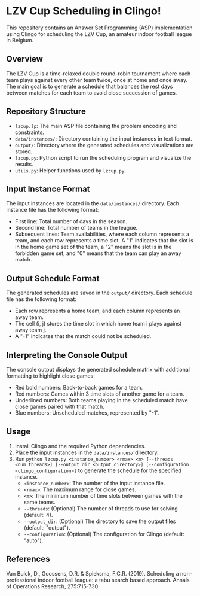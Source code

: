 # LZV Cup Scheduling in Clingo!

This repository contains an Answer Set Programming (ASP) implementation using Clingo for scheduling the LZV Cup, an amateur indoor football league in Belgium.

## Overview

The LZV Cup is a time-relaxed double round-robin tournament where each team plays against every other team twice, once at home and once away. The main goal is to generate a schedule that balances the rest days between matches for each team to avoid close succession of games.

## Repository Structure

- `lzcup.lp`: The main ASP file containing the problem encoding and constraints.
- `data/instances/`: Directory containing the input instances in text format.
- `output/`: Directory where the generated schedules and visualizations are stored.
- `lzcup.py`: Python script to run the scheduling program and visualize the results.
- `utils.py`: Helper functions used by `lzcup.py`.

## Input Instance Format

The input instances are located in the `data/instances/` directory. Each instance file has the following format:

- First line: Total number of days in the season.
- Second line: Total number of teams in the league.
- Subsequent lines: Team availabilities, where each column represents a team, and each row represents a time slot. A "1" indicates that the slot is in the home game set of the team, a "2" means the slot is in the forbidden game set, and "0" means that the team can play an away match.

## Output Schedule Format

The generated schedules are saved in the `output/` directory. Each schedule file has the following format:

- Each row represents a home team, and each column represents an away team.
- The cell (i, j) stores the time slot in which home team i plays against away team j.
- A "-1" indicates that the match could not be scheduled.

## Interpreting the Console Output

The console output displays the generated schedule matrix with additional formatting to highlight close games:

- Red bold numbers: Back-to-back games for a team.
- Red numbers: Games within 3 time slots of another game for a team.
- Underlined numbers: Both teams playing in the scheduled match have close games paired with that match.
- Blue numbers: Unscheduled matches, represented by "-1".

## Usage

1. Install Clingo and the required Python dependencies.
2. Place the input instances in the `data/instances/` directory.
3. Run `python lzcup.py <instance_number> <rmax> <m> [--threads <num_threads>] [--output_dir <output_directory>] [--configuration <clingo_configuration>]` to generate the schedule for the specified instance.
   - `<instance_number>`: The number of the input instance file.
   - `<rmax>`: The maximum range for close games.
   - `<m>`: The minimum number of time slots between games with the same teams.
   - `--threads`: (Optional) The number of threads to use for solving (default: 4).
   - `--output_dir`: (Optional) The directory to save the output files (default: "output").
   - `--configuration`: (Optional) The configuration for Clingo (default: "auto").

## References

Van Bulck, D., Goossens, D.R. & Spieksma, F.C.R. (2019). Scheduling a non-professional indoor football league: a tabu search based approach. Annals of Operations Research, 275:715-730.